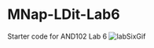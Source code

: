 # MNap-LDit-Lab6
Starter code for AND102 Lab 6
![labSixGif](https://user-images.githubusercontent.com/122936348/222565536-2ad13f94-8816-411e-8e60-532e6437f6d0.gif)
